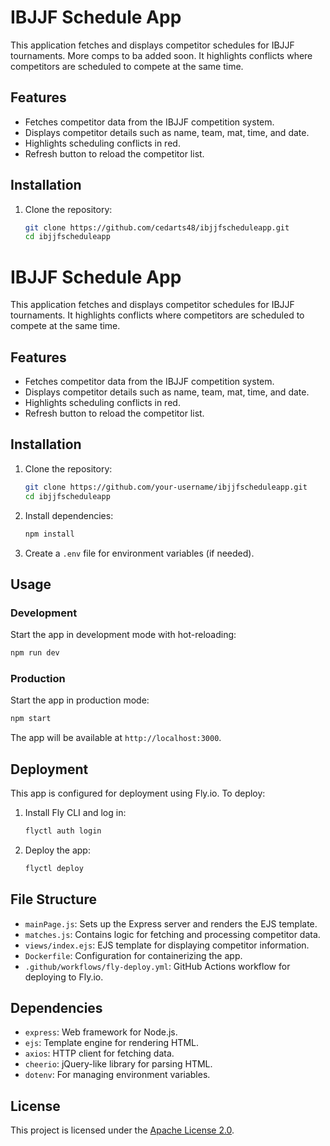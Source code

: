 # IBJJF Schedule App

This application fetches and displays competitor schedules for IBJJF tournaments. More comps to ba added soon. It highlights conflicts where competitors are scheduled to compete at the same time.

## Features

- Fetches competitor data from the IBJJF competition system.
- Displays competitor details such as name, team, mat, time, and date.
- Highlights scheduling conflicts in red.
- Refresh button to reload the competitor list.

## Installation

1. Clone the repository:
   ```bash
   git clone https://github.com/cedarts48/ibjjfscheduleapp.git
   cd ibjjfscheduleapp
# IBJJF Schedule App

This application fetches and displays competitor schedules for IBJJF tournaments. It highlights conflicts where competitors are scheduled to compete at the same time.

## Features

- Fetches competitor data from the IBJJF competition system.
- Displays competitor details such as name, team, mat, time, and date.
- Highlights scheduling conflicts in red.
- Refresh button to reload the competitor list.

## Installation

1. Clone the repository:
   ```bash
   git clone https://github.com/your-username/ibjjfscheduleapp.git
   cd ibjjfscheduleapp
   ```

2. Install dependencies:
   ```bash
   npm install
   ```

3. Create a `.env` file for environment variables (if needed).

## Usage

### Development
Start the app in development mode with hot-reloading:
```bash
npm run dev
```

### Production
Start the app in production mode:
```bash
npm start
```

The app will be available at `http://localhost:3000`.

## Deployment

This app is configured for deployment using Fly.io. To deploy:

1. Install Fly CLI and log in:
   ```bash
   flyctl auth login
   ```

2. Deploy the app:
   ```bash
   flyctl deploy
   ```

## File Structure

- `mainPage.js`: Sets up the Express server and renders the EJS template.
- `matches.js`: Contains logic for fetching and processing competitor data.
- `views/index.ejs`: EJS template for displaying competitor information.
- `Dockerfile`: Configuration for containerizing the app.
- `.github/workflows/fly-deploy.yml`: GitHub Actions workflow for deploying to Fly.io.

## Dependencies

- `express`: Web framework for Node.js.
- `ejs`: Template engine for rendering HTML.
- `axios`: HTTP client for fetching data.
- `cheerio`: jQuery-like library for parsing HTML.
- `dotenv`: For managing environment variables.

## License

This project is licensed under the [Apache License 2.0](LICENSE).
```
